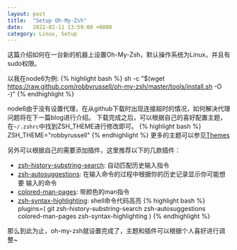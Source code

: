 ```yaml
---
layout: post
title:  "Setup Oh-My-Zsh"
date:   2022-02-11 13:59:00 +0800
category: Linux, Setup
---
```

这篇介绍如何在一台新的机器上设置Oh-My-Zsh，默认操作系统为Linux，并且有sudo权限。

以我在node6为例:
{% highlight bash %}
sh -c "$(wget https://raw.github.com/robbyrussell/oh-my-zsh/master/tools/install.sh -O -)"
{% endhighlight %}

node6由于没有设置代理，在从github下载时出现连接超时的情况，如何解决代理问题将在下一篇blog进行介绍。
下载完成之后，可以根据自己的喜好配置主题，在`~/.zshrc`中找到ZSH_THEME进行修改即可。
{% highlight bash %}
ZSH_THEME="robbyrussell"
{% endhighlight %}
更多的主题可以参见[Themes](https://github.com/ohmyzsh/ohmyzsh/wiki/Themes)

另外可以根据自己的需要添加插件，这里推荐以下的几款插件：
* [zsh-history-substring-search](https://github.com/zsh-users/zsh-history-substring-search): 自动匹配历史输入指令
* [zsh-autosuggestions](https://github.com/zsh-users/zsh-autosuggestions): 在输入命令的过程中根据你的历史记录显示你可能想要
输入的命令
* [colored-man-pages](https://github.com/ohmyzsh/ohmyzsh/tree/master/plugins/colored-man-pages): 带颜色的man指令
* [zsh-syntax-highlighting](https://github.com/zsh-users/zsh-syntax-highlighting): shell命令代码高亮
{% highlight bash %}
plugins=(
        git
        zsh-history-substring-search
        zsh-autosuggestions
        colored-man-pages
        zsh-syntax-highlighting
)
{% endhighlight %}

那么到此为止，oh-my-zsh就设置完成了，主题和插件可以根据个人喜好进行调整~